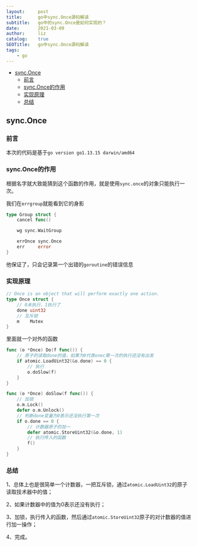 ```yaml
---
layout:     post
title:      go中sync.Once源码解读
subtitle:   go中的sync.Once是如何实现的？
date:       2021-03-09
author:     liz
catalog:    true
SEOTitle:   go中sync.Once源码解读
tags:
    - go
---
```


<!-- START doctoc generated TOC please keep comment here to allow auto update -->
<!-- DON'T EDIT THIS SECTION, INSTEAD RE-RUN doctoc TO UPDATE -->


- [sync.Once](#synconce)
  - [前言](#%E5%89%8D%E8%A8%80)
  - [sync.Once的作用](#synconce%E7%9A%84%E4%BD%9C%E7%94%A8)
  - [实现原理](#%E5%AE%9E%E7%8E%B0%E5%8E%9F%E7%90%86)
  - [总结](#%E6%80%BB%E7%BB%93)

<!-- END doctoc generated TOC please keep comment here to allow auto update -->

## sync.Once

### 前言

本次的代码是基于`go version go1.13.15 darwin/amd64` 

### sync.Once的作用

根据名字就大致能猜到这个函数的作用，就是使用`sync.once`的对象只能执行一次。  

我们在`errgroup`就能看到它的身影  

```go
type Group struct {
	cancel func()

	wg sync.WaitGroup

	errOnce sync.Once
	err     error
}
```

他保证了，只会记录第一个出错的`goroutine`的错误信息  

### 实现原理

```go
// Once is an object that will perform exactly one action.
type Once struct {
	// 0未执行，1执行了
	done uint32
	// 互斥锁
	m    Mutex
}
```

里面就一个对外的函数

```go
func (o *Once) Do(f func()) {
	// 原子的读取done的值，如果为0代表onec第一次的执行还没有出发
	if atomic.LoadUint32(&o.done) == 0 {
		// 执行
		o.doSlow(f)
	}
}

func (o *Once) doSlow(f func()) {
	// 加锁
	o.m.Lock()
	defer o.m.Unlock()
	// 判断done变量为0表示还没执行第一次
	if o.done == 0 {
		// 计数器原子的加一
		defer atomic.StoreUint32(&o.done, 1)
		// 执行传入的函数
		f()
	}
}
```

### 总结  

1、总体上也是很简单一个计数器，一把互斥锁，通过`atomic.LoadUint32`的原子读取技术器中的值；  

2、如果计数器中的值为0表示还没有执行；  

3、加锁，执行传入的函数，然后通过`atomic.StoreUint32`原子的对计数器的值进行加一操作；

4、完成。  


